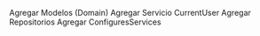 ﻿Agregar Modelos (Domain)
Agregar Servicio CurrentUser 
Agregar Repositorios 
Agregar ConfiguresServices